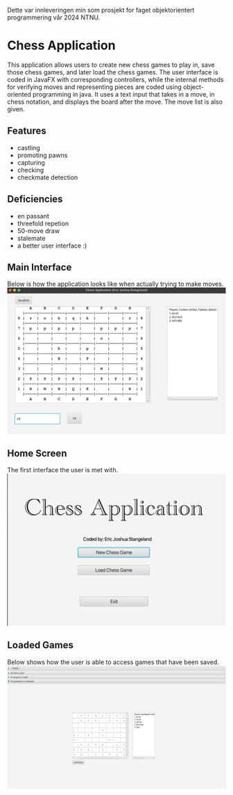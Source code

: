 Dette var innleveringen min som prosjekt for faget objektorientert programmering vår 2024 NTNU.
# Chess Application
This application allows users to create new chess games to play in, save those chess games, and later load the chess games. The user interface is coded in JavaFX with corresponding controllers, while the internal methods for verifying moves and representing pieces are coded using object-oriented programming in java.
It uses a text input that takes in a move, in chess notation, and displays the board after the move. The move list is also given. 
## Features
- castling
- promoting pawns
- capturing
- checking
- checkmate detection

## Deficiencies
- en passant
- threefold repetion
- 50-move draw
- stalemate
- a better user interface :)

## Main Interface
Below is how the application looks like when actually trying to make moves.
![MainGame.png](images/MainGame.png)

## Home Screen
The first interface the user is met with.
![HomeScreen.png](images/Homescreen.png)

## Loaded Games
Below shows how the user is able to access games that have been saved.
![LoadedGames.png](images/LoadedGames.png)

